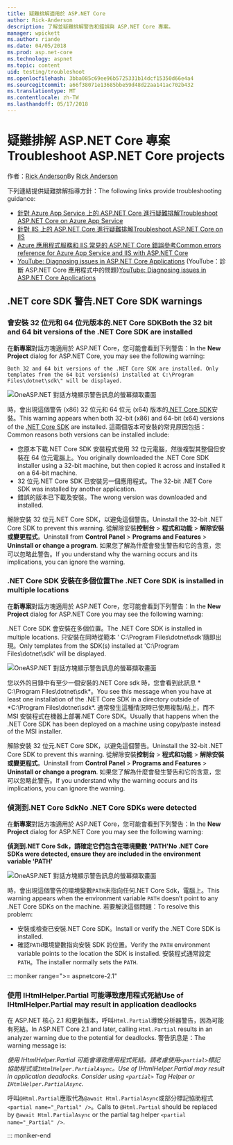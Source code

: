 ```yaml
---
title: 疑難排解適用於 ASP.NET Core
author: Rick-Anderson
description: 了解並疑難排解警告和錯誤與 ASP.NET Core 專案。
manager: wpickett
ms.author: riande
ms.date: 04/05/2018
ms.prod: asp.net-core
ms.technology: aspnet
ms.topic: content
uid: testing/troubleshoot
ms.openlocfilehash: 3bba085c69ee96b5725331b14dcf15350d66e4a4
ms.sourcegitcommit: a66f38071e13685bbe59d48d22aa141ac702b432
ms.translationtype: MT
ms.contentlocale: zh-TW
ms.lasthandoff: 05/17/2018
---
```

# <a name="troubleshoot-aspnet-core-projects"></a><span data-ttu-id="7aefa-103">疑難排解 ASP.NET Core 專案</span><span class="sxs-lookup"><span data-stu-id="7aefa-103">Troubleshoot ASP.NET Core projects</span></span>

<span data-ttu-id="7aefa-104">作者：[Rick Anderson](https://twitter.com/RickAndMSFT)</span><span class="sxs-lookup"><span data-stu-id="7aefa-104">By [Rick Anderson](https://twitter.com/RickAndMSFT)</span></span>

<span data-ttu-id="7aefa-105">下列連結提供疑難排解指導方針：</span><span class="sxs-lookup"><span data-stu-id="7aefa-105">The following links provide troubleshooting guidance:</span></span>

* [<span data-ttu-id="7aefa-106">針對 Azure App Service 上的 ASP.NET Core 進行疑難排解</span><span class="sxs-lookup"><span data-stu-id="7aefa-106">Troubleshoot ASP.NET Core on Azure App Service</span></span>](xref:host-and-deploy/azure-apps/troubleshoot)
* [<span data-ttu-id="7aefa-107">針對 IIS 上的 ASP.NET Core 進行疑難排解</span><span class="sxs-lookup"><span data-stu-id="7aefa-107">Troubleshoot ASP.NET Core on IIS</span></span>](xref:host-and-deploy/iis/troubleshoot)
* [<span data-ttu-id="7aefa-108">Azure 應用程式服務和 IIS 常見的 ASP.NET Core 錯誤參考</span><span class="sxs-lookup"><span data-stu-id="7aefa-108">Common errors reference for Azure App Service and IIS with ASP.NET Core</span></span>](xref:host-and-deploy/azure-iis-errors-reference)
* <span data-ttu-id="7aefa-109">[YouTube: Diagnosing issues in ASP.NET Core Applications](https://www.youtube.com/watch?v=RYI0DHoIVaA) (YouTube：診斷 ASP.NET Core 應用程式中的問題)</span><span class="sxs-lookup"><span data-stu-id="7aefa-109">[YouTube: Diagnosing issues in ASP.NET Core Applications](https://www.youtube.com/watch?v=RYI0DHoIVaA)</span></span>

<a name="sdk"></a>
## <a name="net-core-sdk-warnings"></a><span data-ttu-id="7aefa-110">.NET core SDK 警告</span><span class="sxs-lookup"><span data-stu-id="7aefa-110">.NET Core SDK warnings</span></span>

### <a name="both-the-32-bit-and-64-bit-versions-of-the-net-core-sdk-are-installed"></a><span data-ttu-id="7aefa-111">會安裝 32 位元和 64 位元版本的.NET Core SDK</span><span class="sxs-lookup"><span data-stu-id="7aefa-111">Both the 32 bit and 64 bit versions of the .NET Core SDK are installed</span></span>
<span data-ttu-id="7aefa-112">在**新專案**對話方塊適用於 ASP.NET Core，您可能會看到下列警告：</span><span class="sxs-lookup"><span data-stu-id="7aefa-112">In the **New Project** dialog for ASP.NET Core, you may see the following warning:</span></span> 

    Both 32 and 64 bit versions of the .NET Core SDK are installed. Only templates from the 64 bit version(s) installed at C:\Program Files\dotnet\sdk\" will be displayed.

![OneASP.NET 對話方塊顯示警告訊息的螢幕擷取畫面](troubleshoot/_static/both32and64bit.png)

<span data-ttu-id="7aefa-114">時，會出現這個警告 (x86) 32 位元和 64 位元 (x64) 版本的[.NET Core SDK](https://www.microsoft.com/net/download/all)安裝。</span><span class="sxs-lookup"><span data-stu-id="7aefa-114">This warning appears when both 32-bit (x86) and 64-bit (x64) versions of the [.NET Core SDK](https://www.microsoft.com/net/download/all) are installed.</span></span> <span data-ttu-id="7aefa-115">這兩個版本可安裝的常見原因包括：</span><span class="sxs-lookup"><span data-stu-id="7aefa-115">Common reasons both versions can be installed include:</span></span>

* <span data-ttu-id="7aefa-116">您原本下載.NET Core SDK 安裝程式使用 32 位元電腦，然後複製其整個但安裝在 64 位元電腦上。</span><span class="sxs-lookup"><span data-stu-id="7aefa-116">You originally downloaded the .NET Core SDK installer using a 32-bit machine, but then copied it across and installed it on a 64-bit machine.</span></span> 
* <span data-ttu-id="7aefa-117">32 位元.NET Core SDK 已安裝另一個應用程式。</span><span class="sxs-lookup"><span data-stu-id="7aefa-117">The 32-bit .NET Core SDK was installed by another application.</span></span>
* <span data-ttu-id="7aefa-118">錯誤的版本已下載及安裝。</span><span class="sxs-lookup"><span data-stu-id="7aefa-118">The wrong version was downloaded and installed.</span></span>

<span data-ttu-id="7aefa-119">解除安裝 32 位元.NET Core SDK，以避免這個警告。</span><span class="sxs-lookup"><span data-stu-id="7aefa-119">Uninstall the 32-bit .NET Core SDK to prevent this warning.</span></span> <span data-ttu-id="7aefa-120">從解除安裝**控制台** > **程式和功能** > **解除安裝或變更程式**。</span><span class="sxs-lookup"><span data-stu-id="7aefa-120">Uninstall from **Control Panel** > **Programs and Features** > **Uninstall or change a program**.</span></span> <span data-ttu-id="7aefa-121">如果您了解為什麼會發生警告和它的含意，您可以忽略此警告。</span><span class="sxs-lookup"><span data-stu-id="7aefa-121">If you understand why the warning occurs and its implications, you can ignore the warning.</span></span>

### <a name="the-net-core-sdk-is-installed-in-multiple-locations"></a><span data-ttu-id="7aefa-122">.NET Core SDK 安裝在多個位置</span><span class="sxs-lookup"><span data-stu-id="7aefa-122">The .NET Core SDK is installed in multiple locations</span></span>
<span data-ttu-id="7aefa-123">在**新專案**對話方塊適用於 ASP.NET Core，您可能會看到下列警告：</span><span class="sxs-lookup"><span data-stu-id="7aefa-123">In the **New Project** dialog for ASP.NET Core you may see the following warning:</span></span> 

 <span data-ttu-id="7aefa-124">.NET Core SDK 會安裝在多個位置。</span><span class="sxs-lookup"><span data-stu-id="7aefa-124">The .NET Core SDK is installed in multiple locations.</span></span> <span data-ttu-id="7aefa-125">只安裝在同時從範本 ' C:\Program Files\dotnet\sdk\'隨即出現。</span><span class="sxs-lookup"><span data-stu-id="7aefa-125">Only templates from the SDK(s) installed at 'C:\Program Files\dotnet\sdk\' will be displayed.</span></span>

![OneASP.NET 對話方塊顯示警告訊息的螢幕擷取畫面](troubleshoot/_static/multiplelocations.png)

<span data-ttu-id="7aefa-127">您以外的目錄中有至少一個安裝的.NET Core sdk 時，您會看到此訊息 * C:\Program Files\dotnet\sdk\*。</span><span class="sxs-lookup"><span data-stu-id="7aefa-127">You see this message when you have at least one installation of the .NET Core SDK in a directory outside of *C:\Program Files\dotnet\sdk\*.</span></span> <span data-ttu-id="7aefa-128">通常發生這種情況時已使用複製/貼上，而不 MSI 安裝程式在機器上部署.NET Core SDK。</span><span class="sxs-lookup"><span data-stu-id="7aefa-128">Usually that happens when the .NET Core SDK has been deployed on a machine using copy/paste instead of the MSI installer.</span></span>

<span data-ttu-id="7aefa-129">解除安裝 32 位元.NET Core SDK，以避免這個警告。</span><span class="sxs-lookup"><span data-stu-id="7aefa-129">Uninstall the 32-bit .NET Core SDK to prevent this warning.</span></span> <span data-ttu-id="7aefa-130">從解除安裝**控制台** > **程式和功能** > **解除安裝或變更程式**。</span><span class="sxs-lookup"><span data-stu-id="7aefa-130">Uninstall from **Control Panel** > **Programs and Features** > **Uninstall or change a program**.</span></span> <span data-ttu-id="7aefa-131">如果您了解為什麼會發生警告和它的含意，您可以忽略此警告。</span><span class="sxs-lookup"><span data-stu-id="7aefa-131">If you understand why the warning occurs and its implications, you can ignore the warning.</span></span>

### <a name="no-net-core-sdks-were-detected"></a><span data-ttu-id="7aefa-132">偵測到.NET Core Sdk</span><span class="sxs-lookup"><span data-stu-id="7aefa-132">No .NET Core SDKs were detected</span></span>
<span data-ttu-id="7aefa-133">在**新專案**對話方塊適用於 ASP.NET Core，您可能會看到下列警告：</span><span class="sxs-lookup"><span data-stu-id="7aefa-133">In the **New Project** dialog for ASP.NET Core you may see the following warning:</span></span> 

<span data-ttu-id="7aefa-134">**偵測到.NET Core Sdk，請確定它們包含在環境變數 'PATH'**</span><span class="sxs-lookup"><span data-stu-id="7aefa-134">**No .NET Core SDKs were detected, ensure they are included in the environment variable 'PATH'**</span></span>

![OneASP.NET 對話方塊顯示警告訊息的螢幕擷取畫面](troubleshoot/_static/NoNetCore.png)

<span data-ttu-id="7aefa-136">時，會出現這個警告的環境變數`PATH`未指向任何.NET Core Sdk，電腦上。</span><span class="sxs-lookup"><span data-stu-id="7aefa-136">This warning appears when the environment variable `PATH` doesn’t point to any .NET Core SDKs on the machine.</span></span> <span data-ttu-id="7aefa-137">若要解決這個問題：</span><span class="sxs-lookup"><span data-stu-id="7aefa-137">To resolve this problem:</span></span>

* <span data-ttu-id="7aefa-138">安裝或檢查已安裝.NET Core SDK。</span><span class="sxs-lookup"><span data-stu-id="7aefa-138">Install or verify the .NET Core SDK is installed.</span></span>
* <span data-ttu-id="7aefa-139">確認`PATH`環境變數指向安裝 SDK 的位置。</span><span class="sxs-lookup"><span data-stu-id="7aefa-139">Verify the `PATH` environment variable points to the location the SDK is installed.</span></span> <span data-ttu-id="7aefa-140">安裝程式通常設定`PATH`。</span><span class="sxs-lookup"><span data-stu-id="7aefa-140">The installer normally sets the `PATH`.</span></span>

::: moniker range=">= aspnetcore-2.1"

### <a name="use-of-ihtmlhelperpartial-may-result-in-application-deadlocks"></a><span data-ttu-id="7aefa-141">使用 IHtmlHelper.Partial 可能導致應用程式死結</span><span class="sxs-lookup"><span data-stu-id="7aefa-141">Use of IHtmlHelper.Partial may result in application deadlocks</span></span>

<span data-ttu-id="7aefa-142">在 ASP.NET 核心 2.1 和更新版本，呼叫`Html.Partial`導致分析器警告，因為可能有死結。</span><span class="sxs-lookup"><span data-stu-id="7aefa-142">In ASP.NET Core 2.1 and later, calling `Html.Partial` results in an analyzer warning due to the potential for deadlocks.</span></span> <span data-ttu-id="7aefa-143">警告訊息是：</span><span class="sxs-lookup"><span data-stu-id="7aefa-143">The warning message is:</span></span>

<span data-ttu-id="7aefa-144">*使用 IHtmlHelper.Partial 可能會導致應用程式死結。請考慮使用`<partial>`標記協助程式或`IHtmlHelper.PartialAsync`。*</span><span class="sxs-lookup"><span data-stu-id="7aefa-144">*Use of IHtmlHelper.Partial may result in application deadlocks. Consider using `<partial>` Tag Helper or `IHtmlHelper.PartialAsync`.*</span></span>

<span data-ttu-id="7aefa-145">呼叫`@Html.Partial`應取代為`@await Html.PartialAsync`或部分標記協助程式`<partial name="_Partial" />`。</span><span class="sxs-lookup"><span data-stu-id="7aefa-145">Calls to `@Html.Partial` should be replaced by `@await Html.PartialAsync` or the partial tag helper `<partial name="_Partial" />`.</span></span>

::: moniker-end

